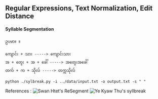 ## Regular Expressions, Text Normalization, Edit Distance

#### Syllable Segmentation

```text
ဥပမာ။ ။

ကျောင်း + သား -----> ကျောင်းသား
အ + တွေး + အ + ခေါ် -----> အတွေးအခေါ်
တက် + က + သိုလ် -----> တက္ကသိုလ်
```

```{r, engine='bash', count_lines}
python ./sylbreak.py -i ../data/input.txt -o output.txt -s " "
```

References : 
![Swan Htet's ReSegment](https://github.com/swanhtet1992/ReSegment)
![Ye Kyaw Thu's syllbreak](https://github.com/ye-kyaw-thu/sylbreak)


